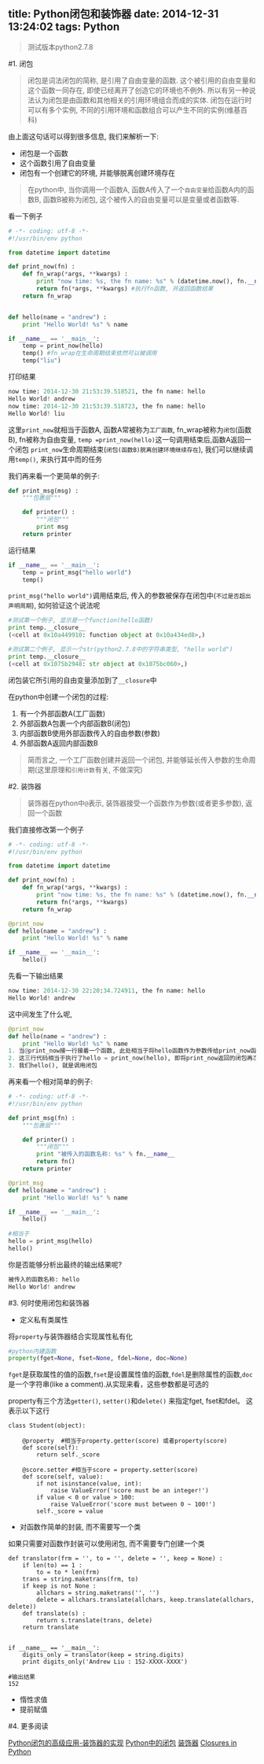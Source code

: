 title: Python闭包和装饰器
date: 2014-12-31 13:24:02
tags: Python
---

> 测试版本python2.7.8

#1. 闭包

> 闭包是词法闭包的简称, 是引用了自由变量的函数. 这个被引用的自由变量和这个函数一同存在, 即使已经离开了创造它的环境也不例外. 所以有另一种说法认为闭包是由函数和其他相关的引用环境组合而成的实体. 闭包在运行时可以有多个实例, 不同的引用环境和函数组合可以产生不同的实例(维基百科)

由上面这句话可以得到很多信息, 我们来解析一下:

- 闭包是一个函数
- 这个函数引用了自由变量
- 闭包有一个创建它的环境, 并能够脱离创建环境存在

<!--more-->

> 在python中, 当你调用一个函数A, 函数A传入了一个`自由变量`给函数A内的函数B, 函数B被称为闭包, 这个被传入的自由变量可以是变量或者函数等.


看一下例子

```python
# -*- coding: utf-8 -*-
#!/usr/bin/env python

from datetime import datetime

def print_now(fn) :
    def fn_wrap(*args, **kwargs) :
        print "now time: %s, the fn name: %s" % (datetime.now(), fn.__name__)
        return fn(*args, **kwargs) #执行fn函数, 并返回函数结果
    return fn_wrap


def hello(name = "andrew") :
    print "Hello World! %s" % name

if __name__ == '__main__':
    temp = print_now(hello) 
    temp() #fn_wrap在生命周期结束依然可以被调用
    temp("liu")
```

打印结果

```python
now time: 2014-12-30 21:53:39.518521, the fn name: hello
Hello World! andrew
now time: 2014-12-30 21:53:39.518723, the fn name: hello
Hello World! liu
```

这里`print_now`就相当于函数A, 函数A常被称为`工厂函数`, fn_wrap被称为`闭包`(函数B), fn被称为自由变量, `temp =print_now(hello)`这一句调用结束后,函数A返回一个闭包 `print_now`生命周期结束(`闭包(函数B)脱离创建环境继续存在`), 我们可以继续调用`temp()`, 来执行其中而的任务


我们再来看一个更简单的例子:

```python
def print_msg(msg) :
    """包裹层"""

    def printer() :
        """闭包"""
        print msg
    return printer
```

运行结果
```python
if __name__ == '__main__':
    temp = print_msg("hello world")
    temp()
```

`print_msg("hello world")`调用结束后, 传入的参数被保存在闭包中(`不过是否超出声明周期`), 如何验证这个说法呢

```python
#测试第一个例子, 显示是一个function(hello函数)
print temp.__closure__
(<cell at 0x10a449910: function object at 0x10a434ed8>,)

#测试第二个例子, 显示一个str(python2.7.8中的字符串类型, "hello world")
print temp.__closure__
(<cell at 0x1075b2948: str object at 0x1075bc060>,)
```

闭包装它所引用的自由变量添加到了`__closure`中


在python中创建一个闭包的过程:

1. 有一个外部函数A(工厂函数)
2. 外部函数A包裹一个内部函数B(闭包)
3. 内部函数B使用外部函数传入的自由参数(参数)
4. 外部函数A返回内部函数B

> 简而言之, 一个工厂函数创建并返回一个闭包, 并能够延长传入参数的生命周期(这里原理和`引用计数`有关, 不做深究)

#2. 装饰器

> 装饰器在python中`@`表示, 装饰器接受一个函数作为参数(或者更多参数), 返回一个函数


我们直接修改第一个例子

```python
# -*- coding: utf-8 -*-
#!/usr/bin/env python

from datetime import datetime

def print_now(fn) :
    def fn_wrap(*args, **kwargs) :
        print "now time: %s, the fn name: %s" % (datetime.now(), fn.__name__)
        return fn(*args, **kwargs)
    return fn_wrap

@print_now
def hello(name = "andrew") :
    print "Hello World! %s" % name

if __name__ == '__main__':
    hello()
```

先看一下输出结果
```python
now time: 2014-12-30 22:20:34.724911, the fn name: hello
Hello World! andrew
```

这中间发生了什么呢, 

```python
@print_now
def hello(name = "andrew") :
    print "Hello World! %s" % name
1. 当@print_now接一行接着一个函数, 此处相当于将hello函数作为参数传给print_now函数
2. 这三行代码相当于执行了hello = print_now(hello), 即将print_now返回的闭包再次赋值给hello, 相当于此时的hello已经指向了闭包, 还不在是原来的函数
3. 我们hello(), 就是调用闭包
```


再来看一个相对简单的例子:

```python
# -*- coding: utf-8 -*-
#!/usr/bin/env python

def print_msg(fn) :
    """包裹层"""

    def printer() :
        """闭包"""
        print "被传入的函数名称: %s" % fn.__name__
        return fn()
    return printer

@print_msg
def hello(name = "andrew") :
    print "Hello World! %s" % name

if __name__ == '__main__':
    hello()
    
#相当于
hello = print_msg(hello)
hello()
```

你是否能够分析出最终的输出结果呢?

```python
被传入的函数名称: hello
Hello World! andrew
```

#3. 何时使用闭包和装饰器

- 定义私有类属性

将`property`与装饰器结合实现属性私有化

```python
#python内建函数
property(fget=None, fset=None, fdel=None, doc=None)
```

`fget`是获取属性的值的函数,`fset`是设置属性值的函数,`fdel`是删除属性的函数,`doc`是一个字符串(like a comment).从实现来看，这些参数都是可选的

property有三个方法`getter()`, `setter()`和d`elete()` 来指定fget, fset和fdel。 这表示以下这行

```
class Student(object):

    @property  #相当于property.getter(score) 或者property(score)
    def score(self):
        return self._score

    @score.setter #相当于score = property.setter(score)
    def score(self, value):
        if not isinstance(value, int):
            raise ValueError('score must be an integer!')
        if value < 0 or value > 100:
            raise ValueError('score must between 0 ~ 100!')
        self._score = value
```

- 对函数作简单的封装, 而不需要写一个类

如果只需要对函数作封装可以使用闭包, 而不需要专门创建一个类

```
def translator(frm = '', to = '', delete = '', keep = None) :
    if len(to) == 1 :
        to = to * len(frm)
    trans = string.maketrans(frm, to)
    if keep is not None :
        allchars = string.maketrans('', '')
        delete = allchars.translate(allchars, keep.translate(allchars, delete))
    def translate(s) :
        return s.translate(trans, delete)
    return translate


if __name__ == '__main__':
    digits_only = translator(keep = string.digits)
    print digits_only('Andrew Liu : 152-XXXX-XXXX')
    
#输出结果
152
```

- 惰性求值
- 提前赋值

#4. 更多阅读

[Python闭包的高级应用-装饰器的实现](http://www.cnblogs.com/inevermore/p/4189225.html)
[Python中的闭包](http://www.the5fire.com/closure-in-python.html)
[装饰器](http://www.liaoxuefeng.com/wiki/001374738125095c955c1e6d8bb493182103fac9270762a000/001386819879946007bbf6ad052463ab18034f0254bf355000)
[Closures in Python](http://stackoverflow.com/questions/4020419/closures-in-python)

